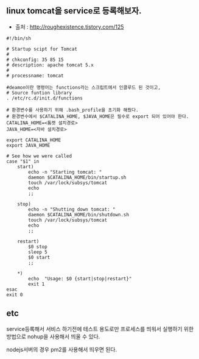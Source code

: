 ## linux tomcat을 service로 등록해보자. 

- 출처 : http://roughexistence.tistory.com/125

```
#!/bin/sh

# Startup scipt for Tomcat
#
# chkconfig: 35 85 15
# description: apache tomcat 5.x
#
# processname: tomcat

#deamon이란 명령어는 functions라는 스크립트에서 인클루드 된 것이고,
# Source funtion library
. /etc/rc.d/init.d/functions

# 환경변수를 사용하기 위해 .bash_profile을 초기화 해줬다.
# 환경변수에서 $CATALINA_HOME, $JAVA_HOME은 필수로 export 되어 있어야 한다.
CATALINA_HOME=<톰켓 설치경로>
JAVA_HOME=<자바 설치경로>
 
export CATALINA_HOME
export JAVA_HOME

# See how we were called
case "$1" in
    start)
        echo -n "Starting tomcat: "
        daemon $CATALINA_HOME/bin/startup.sh
        touch /var/lock/subsys/tomcat
        echo
        ;;

    stop)
        echo -n "Shutting down tomcat: "
        daemon $CATALINA_HOME/bin/shutdown.sh
        touch /var/lock/subsys/tomcat
        echo
        ;;

    restart)
        $0 stop
        sleep 5
        $0 start
        ;;

    *)
        echo  "Usage: $0 {start|stop|restart}"
        exit 1
esac
exit 0
```


## etc
service등록해서 서비스 하기전에 테스트 용도로만 프로세스를 띄워서 실행하기 위한 방법으로
nohup을 사용해서 띄울 수 있다.

nodejs서버의 경우 pm2를 사용해서 띄우면 된다.
